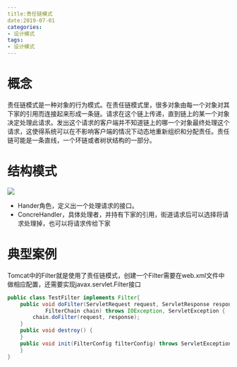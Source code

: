 ```yaml
---
title:责任链模式
date:2019-07-01
categories:
- 设计模式
tags:
- 设计模式
---
```


# 概念

责任链模式是一种对象的行为模式。在责任链模式里，很多对象由每一个对象对其下家的引用而连接起来形成一条链。请求在这个链上传递，直到链上的某一个对象决定处理此请求。发出这个请求的客户端并不知道链上的哪一个对象最终处理这个请求，这使得系统可以在不影响客户端的情况下动态地重新组织和分配责任。责任链可能是一条直线，一个环链或者树状结构的一部分。

<!--more-->

# 结构模式

![](https://shinerio.oss-cn-beijing.aliyuncs.com/blog_images/uncategory/20190701145117.png)

- Hander角色，定义出一个处理请求的接口。
- ConcreHandler，具体处理者，并持有下家的引用，街道请求后可以选择将请求处理掉，也可以将请求传给下家

# 典型案例

Tomcat中的Filter就是使用了责任链模式，创建一个Filter需要在web.xml文件中做相应配置，还需要实现javax.servlet.Filter接口

```java
public class TestFilter implements Filter{
    public void doFilter(ServletRequest request, ServletResponse response,
            FilterChain chain) throws IOException, ServletException {     
        chain.doFilter(request, response);
    }
    public void destroy() {
    }
    public void init(FilterConfig filterConfig) throws ServletException {
    }
}
```

